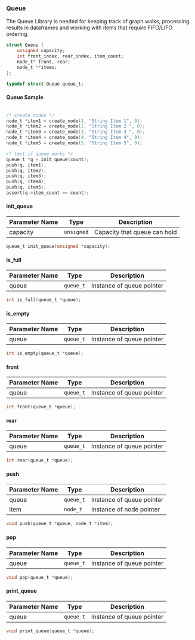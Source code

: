 ### Queue

The Queue Library is needed for keeping track of graph walks, processing results in dataframes and working with items that require FIFO/LIFO ordering.

```c
struct Queue {
	unsigned capacity; 
	int front_index, rear_index, item_count;
	node_t* front, rear; 
	node_t **items; 
}; 

typedef struct Queue queue_t;
```


####  Queue Sample

```C

/* create nodes */ 
node_t *item1 = create_node(1, "String Item 1", 0);  
node_t *item2 = create_node(2, "String Item 2 ", 0); 
node_t *item3 = create_node(3, "String Item 3 ", 0); 
node_t *item4 = create_node(4, "String Item 4", 0); 
node_t *item5 = create_node(5, "String Item 5", 0); 

/* test if queue works */ 
queue_t *q = init_queue(count); 
push(q, item1);
push(q, item2); 
push(q, item3); 
push(q, item4); 
push(q, item5);
assert(q->item_count == count); 

```

#### init_queue

|Parameter Name|Type| Description|
|--------------|-----|------------|
|capacity|`unsigned`|Capacity that queue can hold|

```c
queue_t init_queue(unsigned *capacity); 
```

#### is_full

|Parameter Name|Type| Description|
|--------------|-----|------------|
|queue|`queue_t`|Instance of queue pointer|

```c
int is_full(queue_t *queue); 
```


#### is_empty

|Parameter Name|Type| Description|
|--------------|-----|------------|
|queue|`queue_t`|Instance of queue pointer|

```c
int is_empty(queue_t *queue); 
```


#### front

|Parameter Name|Type| Description|
|--------------|-----|------------|
|queue|`queue_t`|Instance of queue pointer|

```c
int front(queue_t *queue); 
```

#### rear

|Parameter Name|Type| Description|
|--------------|-----|------------|
|queue|`queue_t`|Instance of queue pointer|

```c
int rear(queue_t *queue); 
```


#### push

|Parameter Name|Type| Description|
|--------------|-----|------------|
|queue|`queue_t`|Instance of queue pointer|
|item|`node_t`|Instance of node pointer|

```c
void push(queue_t *queue, node_t *item); 
```

#### pop

|Parameter Name|Type| Description|
|--------------|-----|------------|
|queue|`queue_t`|Instance of queue pointer|

```c
void pop(queue_t *queue); 
```

#### print_queue

|Parameter Name|Type| Description|
|--------------|-----|------------|
|queue|`queue_t`|Instance of queue pointer|

```c
void print_queue(queue_t *queue); 
```